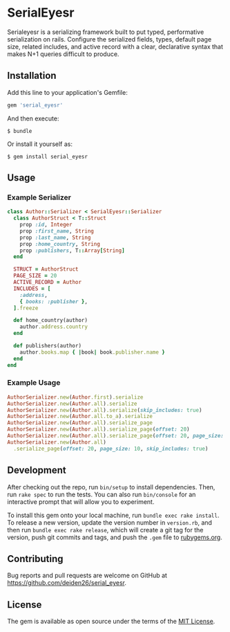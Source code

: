 # SerialEyesr

Serialeyesr is a serializing framework built to put
typed, performative serialization on rails. Configure the serialized
fields, types, default page size, related includes, and active record
with a clear, declarative syntax that makes N+1 queries difficult to produce.

## Installation

Add this line to your application's Gemfile:

```ruby
gem 'serial_eyesr'
```

And then execute:

    $ bundle

Or install it yourself as:

    $ gem install serial_eyesr

## Usage

### Example Serializer

```ruby
class Author::Serializer < SerialEyesr::Serializer
  class AuthorStruct < T::Struct
    prop :id, Integer
    prop :first_name, String
    prop :last_name, String
    prop :home_country, String
    prop :publishers, T::Array[String]
  end

  STRUCT = AuthorStruct
  PAGE_SIZE = 20
  ACTIVE_RECORD = Author
  INCLUDES = [
    :address,
    { books: :publisher },
  ].freeze

  def home_country(author)
    author.address.country
  end

  def publishers(author)
    author.books.map { |book| book.publisher.name }
  end
end
```

### Example Usage

```ruby
AuthorSerializer.new(Author.first).serialize
AuthorSerializer.new(Author.all).serialize
AuthorSerializer.new(Author.all).serialize(skip_includes: true)
AuthorSerializer.new(Author.all.to_a).serialize
AuthorSerializer.new(Author.all).serialize_page
AuthorSerializer.new(Author.all).serialize_page(offset: 20)
AuthorSerializer.new(Author.all).serialize_page(offset: 20, page_size: 10)
AuthorSerializer.new(Author.all)
  .serialize_page(offset: 20, page_size: 10, skip_includes: true)
```

## Development

After checking out the repo, run `bin/setup` to install dependencies. Then, run `rake spec` to run the tests. You can also run `bin/console` for an interactive prompt that will allow you to experiment.

To install this gem onto your local machine, run `bundle exec rake install`. To release a new version, update the version number in `version.rb`, and then run `bundle exec rake release`, which will create a git tag for the version, push git commits and tags, and push the `.gem` file to [rubygems.org](https://rubygems.org).

## Contributing

Bug reports and pull requests are welcome on GitHub at https://github.com/deiden26/serial_eyesr.

## License

The gem is available as open source under the terms of the [MIT License](https://opensource.org/licenses/MIT).
